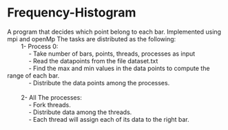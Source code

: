 # Frequency-Histogram
A program that decides which point belong to each bar. Implemented using mpi and openMp
The tasks are distributed as the following:<br/>
&emsp; &emsp;1- Process 0:<br/>
&emsp; &emsp; &emsp;- Take number of bars, points, threads, processes as input<br/>
&emsp; &emsp; &emsp;- Read the datapoints from the file dataset.txt<br/>
&emsp; &emsp; &emsp;- Find the max and min values in the data points to compute the range of each bar.<br/>
&emsp; &emsp; &emsp;- Distribute the data points among the processes.<br/>
<br/>
 &emsp; &emsp;2- All The processes:<br/>
&emsp; &emsp; &emsp;- Fork threads.<br/>
&emsp; &emsp; &emsp;- Distribute data among the threads.<br/>
&emsp; &emsp; &emsp;- Each thread will assign each of its data to the right bar.
